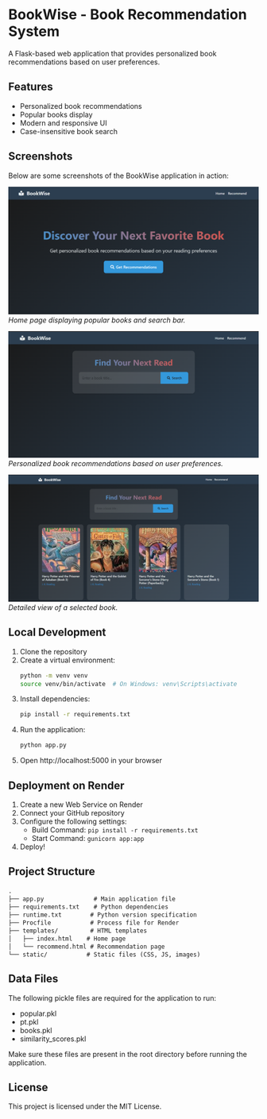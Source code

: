 # BookWise - Book Recommendation System

A Flask-based web application that provides personalized book recommendations based on user preferences.

## Features

- Personalized book recommendations
- Popular books display
- Modern and responsive UI
- Case-insensitive book search

## Screenshots

Below are some screenshots of the BookWise application in action:

![Home Page](screens/Screen1.png)
_Home page displaying popular books and search bar._

![Recommendations](screens/Screen2.png)
_Personalized book recommendations based on user preferences._

![Book Details](screens/Screen3.png)
_Detailed view of a selected book._

## Local Development

1. Clone the repository
2. Create a virtual environment:
   ```bash
   python -m venv venv
   source venv/bin/activate  # On Windows: venv\Scripts\activate
   ```
3. Install dependencies:
   ```bash
   pip install -r requirements.txt
   ```
4. Run the application:
   ```bash
   python app.py
   ```
5. Open http://localhost:5000 in your browser

## Deployment on Render

1. Create a new Web Service on Render
2. Connect your GitHub repository
3. Configure the following settings:
   - Build Command: `pip install -r requirements.txt`
   - Start Command: `gunicorn app:app`
4. Deploy!

## Project Structure

```
.
├── app.py              # Main application file
├── requirements.txt    # Python dependencies
├── runtime.txt        # Python version specification
├── Procfile           # Process file for Render
├── templates/         # HTML templates
│   ├── index.html    # Home page
│   └── recommend.html # Recommendation page
└── static/           # Static files (CSS, JS, images)
```

## Data Files

The following pickle files are required for the application to run:

- popular.pkl
- pt.pkl
- books.pkl
- similarity_scores.pkl

Make sure these files are present in the root directory before running the application.

## License

This project is licensed under the MIT License.
